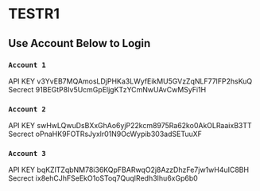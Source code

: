 # TESTR1

## Use Account Below to Login


### `Account 1`
API KEY 
    v3YvEB7MQAmosLDjPHKa3LWyfEikMU5GVzZqNLF77lFP2hsKuQ
Secrect
    91BEGtP8Iv5UcmGpEljgKTzYCmNwUAvCwMSyFi1H
### `Account 2`
API KEY 
    swHwLQwuDsBXxGhAo6yjP22kcm8975Ra62ko0AkOLRaaixB3TT
Secrect
    oPnaHK9FOTRsJyxlr01N9OcWypib303adSETuuXF
### `Account 3`
API KEY 
    bqKZlTZqbNM78i36KQpFBARwqO2j8AzzDhzFe7jw1wH4uIC8BH
Secrect
    ix8ehCJhFSeEkO1oSToq7QuqIRedh3Ihu6xGp6b0
